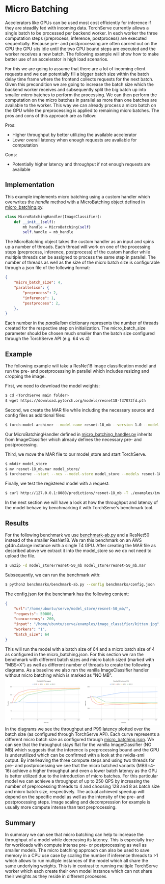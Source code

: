 # Micro Batching
Accelerators like GPUs can be used most cost efficiently for inference if they are steadily fed with incoming data.
TorchServe currently allows a single batch to be processed per backend worker.
In each worker the three computation steps (preprocess, inference, postprocess) are executed sequentially.
Because pre- and postprocessing are often carried out on the CPU the GPU sits idle until the two CPU bound steps are executed and the worker receives a new batch.
The following example will show how to make better use of an accelerator in high load scenarios.

For this we are going to assume that there are a lot of incoming client requests and we can potentially fill a bigger batch size within the batch delay time frame where the frontend collects requests for the next batch.
Given this precondition we are going to increase the batch size which the backend worker receives and subsequently split the big batch up into smaller *micro* batches to perform the processing.
We can then perform the computation on the micro batches in parallel as more than one batches are available to the worker.
This way we can already process a micro batch on the GPU while the preprocessing is applied to remaining micro batches.
The pros and cons of this approach are as follow:

Pros:

*  Higher throughput by better utilizing the available accelerator
*  Lower overall latency when enough requests are available for computation

Cons:

* Potentially higher latency and throughput if not enough requests are available

## Implementation
This example implements micro batching using a custom handler which overwrites the *handle* method with a MicroBatching object defined in [micro_batching.py](micro_batching.py).
```python
class MicroBatchingHandler(ImageClassifier):
    def __init__(self):
        mb_handle = MicroBatching(self)
        self.handle = mb_handle
```
The MicroBatching object takes the custom handler as an input and spins up a number of threads.
Each thread will work on one of the processing steps (preprocess, inference, postprocess) of the custom handler while multiple threads can be assigned to process the same step in parallel.
The number of threads as well as the size of the micro batch size is configurable through a json file of the following format:
```json
{
    "micro_batch_size": 4,
    "parallelism": {
        "preprocess": 2,
        "inference": 1,
        "postprocess": 2,
    },
}
```
Each number in the *parallelism* dictionary represents the number of threads created for the respective step on initialization.
The micro_batch_size parameter should be chosen much smaller than the batch size configured through the TorchServe API (e.g. 64 vs 4)

## Example
The following example will take a ResNet18 image classification model and run the pre- and postprocessing in parallel which includes resizing and cropping the image.

First, we need to download the model weights:
```bash
$ cd <TorchServe main folder>
$ wget https://download.pytorch.org/models/resnet18-f37072fd.pth
```
Second, we create the MAR file while including the necessary source and config files as additional files:
```bash
$ torch-model-archiver --model-name resnet-18_mb --version 1.0 --model-file ./examples/image_classifier/resnet_18/model.py --serialized-file resnet18-f37072fd.pth --handler examples/micro_batching/micro_batching_handler.py --extra-files ./examples/image_classifier/index_to_name.json,examples/micro_batching/micro_batching.py,examples/micro_batching/micro_batching.json --config-file examples/micro_batching/config.yaml
```
Our MicroBatchingHandler defined in [micro_batching_handler.py](micro_batching_handler.py) inherits from ImageClassifier which already defines the necessary pre- and postprocessing.

Third, we move the MAR file to our model_store and start TorchServe.
```bash
$ mkdir model_store
$ mv resnet-18_mb.mar model_store/
$ torchserve --start --ncs --model-store model_store --models resnet-18_mb.mar
```

Finally, we test the registered model with a request:
```bash
$ curl http://127.0.0.1:8080/predictions/resnet-18_mb -T ./examples/image_classifier/kitten.jpg
```
In the next section we will have a look at how the throughput and latency of the model behave by benchmarking it with TorchServe's benchmark tool.

## Results
For the following benchmark we use [benchmark-ab.py](../../benchmarks/benchmark-ab.py) and a ResNet50 instead of the smaller ResNet18.
We ran this benchmark on an AWS g4dn.4xlarge instance with a single T4 GPU.
After creating the MAR file as described above we extract it into the model_store so we do not need to upload the file.
```bash
$ unzip -d model_store/resnet-50_mb model_store/resnet-50_mb.mar
```
Subsequently, we can run the benchmark with:
```bash
$ python3 benchmarks/benchmark-ab.py --config benchmarks/config.json
```
The config.json for the benchmark has the following content:
```json
{
    "url":"/home/ubuntu/serve/model_store/resnet-50_mb/",
    "requests": 50000,
    "concurrency": 200,
    "input": "/home/ubuntu/serve/examples/image_classifier/kitten.jpg",
    "workers": "1",
    "batch_size": 64
}
```
This will run the model with a batch size of 64 and a micro batch size of 4 as configured in the micro_batching.json.
For this section we ran the benchmark with different batch sizes and micro batch sized (marked with "MBS=X") as well as different number of threads to create the following diagrams.
As a baseline we also ran the vanilla ImageClassifier handler without micro batching which is marked as "NO MB".
![](assets/throughput_latency.png)
In the diagrams we see the throughput and P99 latency plotted over the batch size (as configured through TorchServe API).
Each curve represents a different micro batch size as configured through [micro_batching.json](micro_batching.json).
We can see that the throughput stays flat for the vanilla ImageClassifier (NO MB) which suggests that the inference is preprocessing bound and the GPU is underutilized which can be confirmed with a look at the nvidia-smi output.
By interleaving the three compute steps and using two threads for pre- and postprocessing we see that the micro batched variants (MBS=4-16) achieve a higher throughput and even a lower batch latency as the GPU is better utilized due to the introduction of micro batches.
For this particular model we can achieve a throughput of up to 250 QPS by increasing the number of preprocessing threads to 4 and choosing 128 and 8 as batch size and micro batch size, respectively.
The actual achieved speedup will depend on the specific model as well as the intensity of the pre- and postprocessing steps.
Image scaling and decompression for example is usually more compute intense than text preprocessing.

## Summary
In summary we can see that micro batching can help to increase the throughput of a model while decreasing its latency.
This is especially true for workloads with compute intense pre- or postprocessing as well as smaller models.
The micro batching approach can also be used to save memory in a CPU use case by scaling the number if inference threads to >1 which allows to run multiple instances of the model which all share the same underlying weights.
This is in contrast to running multiple TorchServe worker which each create their own model instance which can not share their weights as they reside in different processes.
